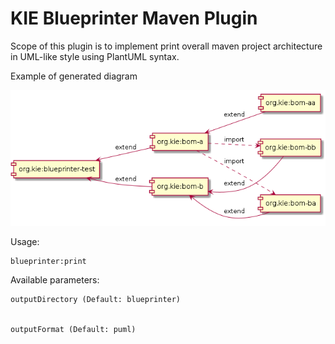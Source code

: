 KIE Blueprinter Maven Plugin
============================

Scope of this plugin is to implement print overall maven project architecture in UML-like style using PlantUML syntax.

Example of generated diagram

![alt text](https://github.com/gitgabrio/blueprinter-maven-plugin/blob/master/scheme.png)

Usage:

    blueprinter:print

  Available parameters:

    outputDirectory (Default: blueprinter)
      

    outputFormat (Default: puml)
